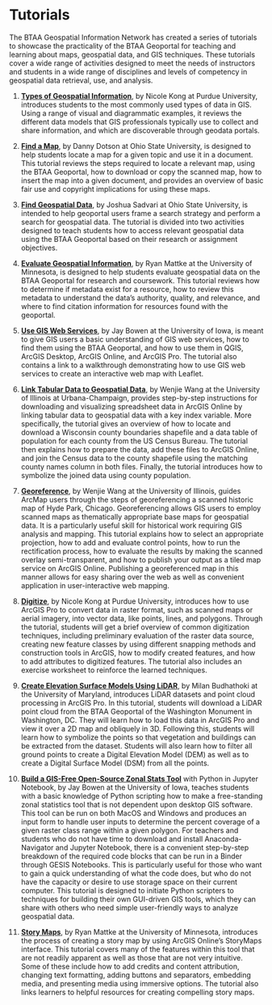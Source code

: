 # Tutorials

The BTAA Geospatial Information Network has created a series of tutorials to showcase the practicality of the BTAA Geoportal for teaching and learning about maps, geospatial data, and GIS techniques. These tutorials cover a wide range of activities designed to meet the needs of instructors and students in a wide range of disciplines and levels of competency in geospatial data retrieval, use, and analysis.

1. [**Types of Geospatial Information**](01_types-of-geospatial-information.md), by Nicole Kong at Purdue University, introduces students to the most commonly used types of data in GIS. Using a range of visual and diagrammatic examples, it reviews the different data models that GIS professionals typically use to collect and share information, and which are discoverable through geodata portals.

2. [**Find a Map**](02_find-maps.md), by Danny Dotson at Ohio State University, is designed to help students locate a map for a given topic and use it in a document. This tutorial reviews the steps required to locate a relevant map, using the BTAA Geoportal, how to download or copy the scanned map, how to insert the map into a given document, and provides an overview of basic fair use and copyright implications for using these maps.

3. [**Find Geospatial Data**](03_find-geospatial-data.md), by Joshua Sadvari at Ohio State University, is intended to help geoportal users frame a search strategy and perform a search for geospatial data. The tutorial is divided into two activities designed to teach students how to access relevant geospatial data using the BTAA Geoportal based on their research or assignment objectives.

4. [**Evaluate Geospatial Information**](04_evaluate-geospatial-information.md), by Ryan Mattke at the University of Minnesota, is designed to help students evaluate geospatial data on the BTAA Geoportal for research and coursework. This tutorial reviews how to determine if metadata exist for a resource, how to review this metadata to understand the data’s authority, quality, and relevance, and where to find citation information for resources found with the geoportal.

5. [**Use GIS Web Services**](05_web-services.md), by Jay Bowen at the University of Iowa, is meant to give GIS users a basic understanding of GIS web services, how to find them using the BTAA Geoportal, and how to use them in QGIS, ArcGIS Desktop, ArcGIS Online, and ArcGIS Pro. The tutorial also contains a link to a walkthrough demonstrating how to use GIS web services to create an interactive web map with Leaflet.

6. [**Link Tabular Data to Geospatial Data**](06_link-tabular-data.md), by Wenjie Wang at the University of Illinois at Urbana-Champaign, provides step-by-step instructions for downloading and visualizing spreadsheet data in ArcGIS Online by linking tabular data to geospatial data with a key index variable. More specifically, the tutorial gives an overview of how to locate and download a Wisconsin county boundaries shapefile and a data table of population for each county from the US Census Bureau. The tutorial then explains how to prepare the data, add these files to ArcGIS Online, and join the Census data to the county shapefile using the matching county names column in both files. Finally, the tutorial introduces how to symbolize the joined data using county population.

7. [**Georeference**](07_georeference.md), by Wenjie Wang at the University of Illinois, guides ArcMap users through the steps of georeferencing a scanned historic map of Hyde Park, Chicago. Georeferencing allows GIS users to employ scanned maps as thematically appropriate base maps for geospatial data. It is a particularly useful skill for historical work requiring GIS analysis and mapping. This tutorial explains how to select an appropriate projection, how to add and evaluate control points, how to run the rectification process, how to evaluate the results by making the scanned overlay semi-transparent, and how to publish your output as a tiled map service on ArcGIS Online. Publishing a georeferenced map in this manner allows for easy sharing over the web as well as convenient application in user-interactive web mapping.

8. [**Digitize**](08_digitize.md), by Nicole Kong at Purdue University, introduces how to use ArcGIS Pro to convert data in raster format, such as scanned maps or aerial imagery, into vector data, like points, lines, and polygons. Through the tutorial, students will get a brief overview of common digitization techniques, including preliminary evaluation of the raster data source, creating new feature classes by using different snapping methods and construction tools in ArcGIS, how to modify created features, and how to add attributes to digitized features. The tutorial also includes an exercise worksheet to reinforce the learned techniques.

9. [**Create Elevation Surface Models Using LiDAR**](09_create-elevation-surface-models.md), by Milan Budhathoki at the University of Maryland, introduces LiDAR datasets and point cloud processing in ArcGIS Pro. In this tutorial, students will download a LiDAR point cloud from the BTAA Geoportal of the Washington Monument in Washington, DC. They will learn how to load this data in ArcGIS Pro and view it over a 2D map and obliquely in 3D. Following this, students will learn how to symbolize the points so that vegetation and buildings can be extracted from the dataset. Students will also learn how to filter all ground points to create a Digital Elevation Model (DEM) as well as to create a Digital Surface Model (DSM) from all the points.

10. [**Build a GIS-Free Open-Source Zonal Stats Tool**](10_zonal-stats-tool.md) with Python in Jupyter Notebook, by Jay Bowen at the University of Iowa, teaches students with a basic knowledge of Python scripting how to make a free-standing zonal statistics tool that is not dependent upon desktop GIS software. This tool can be run on both MacOS and Windows and produces an input form to handle user inputs to determine the percent coverage of a given raster class range within a given polygon. For teachers and students who do not have time to download and install Anaconda-Navigator and Jupyter Notebook, there is a convenient step-by-step breakdown of the required code blocks that can be run in a Binder through GESIS Notebooks. This is particularly useful for those who want to gain a quick understanding of what the code does, but who do not have the capacity or desire to use storage space on their current computer. This tutorial is designed to initiate Python scripters to techniques for building their own GUI-driven GIS tools, which they can share with others who need simple user-friendly ways to analyze geospatial data.

11. [**Story Maps**](11_story-maps.md), by Ryan Mattke at the University of Minnesota, introduces the process of creating a story map by using ArcGIS Online’s StoryMaps interface. This tutorial covers many of the features within this tool that are not readily apparent as well as those that are not very intuitive. Some of these include how to add credits and content attribution, changing text formatting, adding buttons and separators, embedding media, and presenting media using immersive options. The tutorial also links learners to helpful resources for creating compelling story maps.